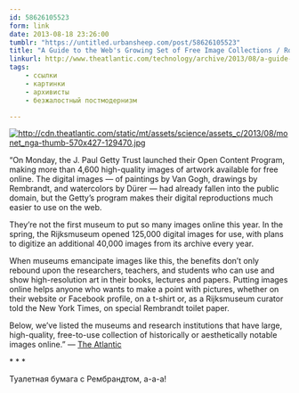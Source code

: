 ```yaml
---
id: 58626105523
form: link
date: 2013-08-18 23:26:00
tumblr: "https://untitled.urbansheep.com/post/58626105523"
title: "A Guide to the Web's Growing Set of Free Image Collections / Robinson Meyer, The Atlantic"
linkurl: http://www.theatlantic.com/technology/archive/2013/08/a-guide-to-the-webs-growing-set-of-free-image-collections/278655/
tags:
    - ссылки
    - картинки
    - архивисты
    - безжалостный постмодернизм

---
```

<p><a href="http://www.theatlantic.com/technology/archive/2013/08/a-guide-to-the-webs-growing-set-of-free-image-collections/278655/"><img src="http://cdn.theatlantic.com/static/mt/assets/science/assets_c/2013/08/monet_nga-thumb-570x427-129470.jpg" alt="http://cdn.theatlantic.com/static/mt/assets/science/assets_c/2013/08/monet_nga-thumb-570x427-129470.jpg"/></a></p>

<p>“On Monday, the J. Paul Getty Trust launched their Open Content Program, making more than 4,600 high-quality images of artwork available for free online. The digital images — of paintings by Van Gogh, drawings by Rembrandt, and watercolors by Dürer — had already fallen into the public domain, but the Getty&rsquo;s program makes their digital reproductions much easier to use on the web.</p>

<p>They&rsquo;re not the first museum to put so many images online this year. In the spring, the Rijksmuseum opened 125,000 digital images for use, with plans to digitize an additional 40,000 images from its archive every year.</p>

<p>When museums emancipate images like this, the benefits don&rsquo;t only rebound upon the researchers, teachers, and students who can use and show high-resolution art in their books, lectures and papers. Putting images online helps anyone who wants to make a point with pictures, whether on their website or Facebook profile, on a t-shirt or, as a Rijksmuseum curator told the New York Times, on special Rembrandt toilet paper.</p>

<p>Below, we&rsquo;ve listed the museums and research institutions that have large, high-quality, free-to-use collection of historically or aesthetically notable images online.” — <a href="http://www.theatlantic.com/technology/archive/2013/08/a-guide-to-the-webs-growing-set-of-free-image-collections/278655/">The Atlantic</a></p>

<p class="splitter">* * *</p>

<p>Туалетная бумага с Рембрандтом, а-а-а!</p>
